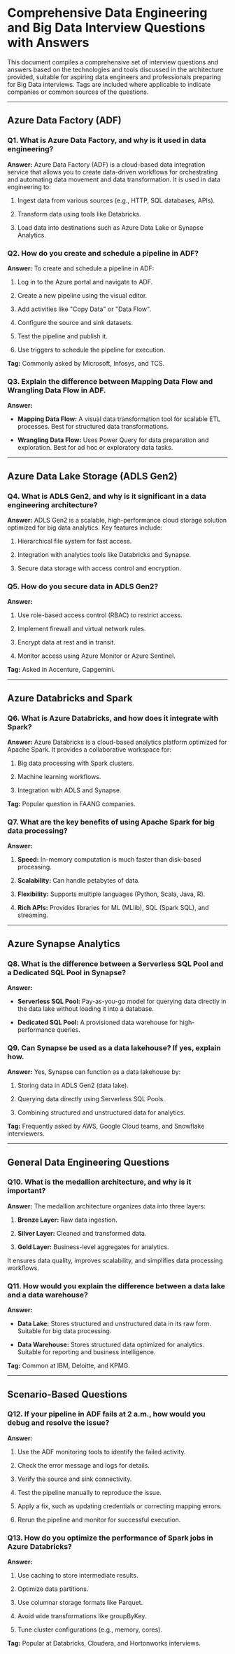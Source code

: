 Comprehensive Data Engineering and Big Data Interview Questions with Answers
============================================================================

This document compiles a comprehensive set of interview questions and answers based on the technologies and tools discussed in the architecture provided, suitable for aspiring data engineers and professionals preparing for Big Data interviews. Tags are included where applicable to indicate companies or common sources of the questions.

* * * * *

**Azure Data Factory (ADF)**
----------------------------

### **Q1. What is Azure Data Factory, and why is it used in data engineering?**

**Answer:** Azure Data Factory (ADF) is a cloud-based data integration service that allows you to create data-driven workflows for orchestrating and automating data movement and data transformation. It is used in data engineering to:

1.  Ingest data from various sources (e.g., HTTP, SQL databases, APIs).

2.  Transform data using tools like Databricks.

3.  Load data into destinations such as Azure Data Lake or Synapse Analytics.

### **Q2. How do you create and schedule a pipeline in ADF?**

**Answer:** To create and schedule a pipeline in ADF:

1.  Log in to the Azure portal and navigate to ADF.

2.  Create a new pipeline using the visual editor.

3.  Add activities like "Copy Data" or "Data Flow".

4.  Configure the source and sink datasets.

5.  Test the pipeline and publish it.

6.  Use triggers to schedule the pipeline for execution.

**Tag:** Commonly asked by Microsoft, Infosys, and TCS.

### **Q3. Explain the difference between Mapping Data Flow and Wrangling Data Flow in ADF.**

**Answer:**

-   **Mapping Data Flow:** A visual data transformation tool for scalable ETL processes. Best for structured data transformations.

-   **Wrangling Data Flow:** Uses Power Query for data preparation and exploration. Best for ad hoc or exploratory data tasks.

* * * * *

**Azure Data Lake Storage (ADLS Gen2)**
---------------------------------------

### **Q4. What is ADLS Gen2, and why is it significant in a data engineering architecture?**

**Answer:** ADLS Gen2 is a scalable, high-performance cloud storage solution optimized for big data analytics. Key features include:

1.  Hierarchical file system for fast access.

2.  Integration with analytics tools like Databricks and Synapse.

3.  Secure data storage with access control and encryption.

### **Q5. How do you secure data in ADLS Gen2?**

**Answer:**

1.  Use role-based access control (RBAC) to restrict access.

2.  Implement firewall and virtual network rules.

3.  Encrypt data at rest and in transit.

4.  Monitor access using Azure Monitor or Azure Sentinel.

**Tag:** Asked in Accenture, Capgemini.

* * * * *

**Azure Databricks and Spark**
------------------------------

### **Q6. What is Azure Databricks, and how does it integrate with Spark?**

**Answer:** Azure Databricks is a cloud-based analytics platform optimized for Apache Spark. It provides a collaborative workspace for:

1.  Big data processing with Spark clusters.

2.  Machine learning workflows.

3.  Integration with ADLS and Synapse.

**Tag:** Popular question in FAANG companies.

### **Q7. What are the key benefits of using Apache Spark for big data processing?**

**Answer:**

1.  **Speed:** In-memory computation is much faster than disk-based processing.

2.  **Scalability:** Can handle petabytes of data.

3.  **Flexibility:** Supports multiple languages (Python, Scala, Java, R).

4.  **Rich APIs:** Provides libraries for ML (MLlib), SQL (Spark SQL), and streaming.

* * * * *

**Azure Synapse Analytics**
---------------------------

### **Q8. What is the difference between a Serverless SQL Pool and a Dedicated SQL Pool in Synapse?**

**Answer:**

-   **Serverless SQL Pool:** Pay-as-you-go model for querying data directly in the data lake without loading it into a database.

-   **Dedicated SQL Pool:** A provisioned data warehouse for high-performance queries.

### **Q9. Can Synapse be used as a data lakehouse? If yes, explain how.**

**Answer:** Yes, Synapse can function as a data lakehouse by:

1.  Storing data in ADLS Gen2 (data lake).

2.  Querying data directly using Serverless SQL Pools.

3.  Combining structured and unstructured data for analytics.

**Tag:** Frequently asked by AWS, Google Cloud teams, and Snowflake interviewers.

* * * * *

**General Data Engineering Questions**
--------------------------------------

### **Q10. What is the medallion architecture, and why is it important?**

**Answer:** The medallion architecture organizes data into three layers:

1.  **Bronze Layer:** Raw data ingestion.

2.  **Silver Layer:** Cleaned and transformed data.

3.  **Gold Layer:** Business-level aggregates for analytics.

It ensures data quality, improves scalability, and simplifies data processing workflows.

### **Q11. How would you explain the difference between a data lake and a data warehouse?**

**Answer:**

-   **Data Lake:** Stores structured and unstructured data in its raw form. Suitable for big data processing.

-   **Data Warehouse:** Stores structured data optimized for analytics. Suitable for reporting and business intelligence.

**Tag:** Common at IBM, Deloitte, and KPMG.

* * * * *

**Scenario-Based Questions**
----------------------------

### **Q12. If your pipeline in ADF fails at 2 a.m., how would you debug and resolve the issue?**

**Answer:**

1.  Use the ADF monitoring tools to identify the failed activity.

2.  Check the error message and logs for details.

3.  Verify the source and sink connectivity.

4.  Test the pipeline manually to reproduce the issue.

5.  Apply a fix, such as updating credentials or correcting mapping errors.

6.  Rerun the pipeline and monitor for successful execution.

### **Q13. How do you optimize the performance of Spark jobs in Azure Databricks?**

**Answer:**

1.  Use caching to store intermediate results.

2.  Optimize data partitions.

3.  Use columnar storage formats like Parquet.

4.  Avoid wide transformations like groupByKey.

5.  Tune cluster configurations (e.g., memory, cores).

**Tag:** Popular at Databricks, Cloudera, and Hortonworks interviews.